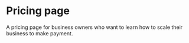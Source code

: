 # Pricing page
 A pricing page for business owners who want to learn how to scale their business to make payment.

